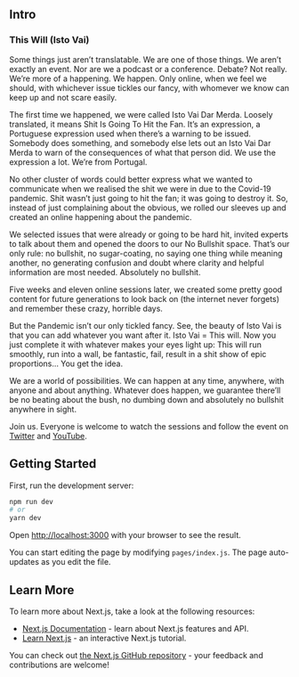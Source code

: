 ## Intro

### This Will (Isto Vai)
Some things just aren’t translatable. We are one of those things. We aren’t exactly an event. Nor are we a podcast or a conference. Debate? Not really. We’re more of a happening. We happen. Only online, when we feel we should, with whichever issue tickles our fancy, with whomever we know can keep up and not scare easily.

The first time we happened, we were called Isto Vai Dar Merda. Loosely translated, it means Shit Is Going To Hit the Fan. It’s an expression, a Portuguese expression used when there’s a warning to be issued. Somebody does something, and somebody else lets out an Isto Vai Dar Merda to warn of the consequences of what that person did. We use the expression a lot. We’re from Portugal.

No other cluster of words could better express what we wanted to communicate when we realised the shit we were in due to the Covid-19 pandemic. Shit wasn’t just going to hit the fan; it was going to destroy it. So, instead of just complaining about the obvious, we rolled our sleeves up and created an online happening about the pandemic.

We selected issues that were already or going to be hard hit, invited experts to talk about them and opened the doors to our No Bullshit space. That’s our only rule: no bullshit, no sugar-coating, no saying one thing while meaning another, no generating confusion and doubt where clarity and helpful information are most needed. Absolutely no bullshit.

Five weeks and eleven online sessions later, we created some pretty good content for future generations to look back on (the internet never forgets) and remember these crazy, horrible days.

But the Pandemic isn’t our only tickled fancy. See, the beauty of Isto Vai is that you can add whatever you want after it. Isto Vai = This will. Now you just complete it with whatever makes your eyes light up: This will run smoothly, run into a wall, be fantastic, fail, result in a shit show of epic proportions… You get the idea.

We are a world of possibilities. We can happen at any time, anywhere, with anyone and about anything. Whatever does happen, we guarantee there’ll be no beating about the bush, no dumbing down and absolutely no bullshit anywhere in sight.

Join us. Everyone is welcome to watch the sessions and follow the event on [Twitter](https://twitter.com/IstoVai) and [YouTube](https://www.youtube.com/channel/UC-M0MHRa0CNewKhjCz4c2Qg).

## Getting Started

First, run the development server:

```bash
npm run dev
# or
yarn dev
```

Open [http://localhost:3000](http://localhost:3000) with your browser to see the result.

You can start editing the page by modifying `pages/index.js`. The page auto-updates as you edit the file.

## Learn More

To learn more about Next.js, take a look at the following resources:

- [Next.js Documentation](https://nextjs.org/docs) - learn about Next.js features and API.
- [Learn Next.js](https://nextjs.org/learn) - an interactive Next.js tutorial.

You can check out [the Next.js GitHub repository](https://github.com/vercel/next.js/) - your feedback and contributions are welcome!